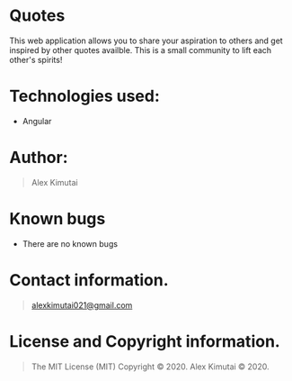 # Quotes
This web application allows you to share your aspiration to others and get inspired by other quotes availble. This is a small community to lift each other's spirits!


# Technologies used: 
* Angular

# Author: 
> Alex Kimutai


# Known bugs
* There are no known bugs

# Contact information.
> alexkimutai021@gmail.com

# License and Copyright information.
> The MIT License (MIT) Copyright © 2020.
> Alex Kimutai © 2020.